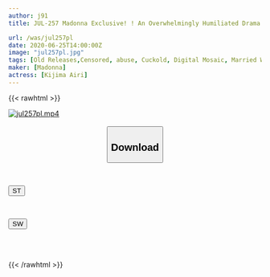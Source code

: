 ```yaml
---
author: j91
title: JUL-257 Madonna Exclusive! ! An Overwhelmingly Humiliated Drama! ! Father-in-law NTR During My Business Trip... This Was The Shocking Image Of The Entire Story Being Paid By My Father-in-law Who Hates My Wife. Airi Kijima

url: /was/jul257pl
date: 2020-06-25T14:00:00Z
image: "jul257pl.jpg"
tags: [Old Releases,Censored, abuse, Cuckold, Digital Mosaic, Married Woman, Mature Woman, Slender, Solowork]
maker: [Madonna]
actress: [Kijima Airi]
---
```



{{< rawhtml >}}

<div class="video" data-videoid="ZqJpRAO0ZWtKQ6">
    <a href="javascript:;">
        <img src="/was/jul257pl/jul257pl.jpg" width="WIDTH" height="HEIGHT" alt="jul257pl.mp4" loading="lazy">
    </a>
</div>

<script type="text/javascript" src="https://j91.asia/asset/on-demand-st.js"></script>

<br>
  <link rel="stylesheet" href="https://j91.asia/asset/bs5.css">
  
  <center>
  <button class="btn btn-primary" type="button" data-bs-toggle="collapse" data-bs-target=".multi-collapse" aria-expanded="false" aria-controls="multiCollapseExample1 multiCollapseExample2"><h2>Download</h2></button></center>
</p>
<div class="row">
  <div class="col">
    <div class="collapse multi-collapse" id="multiCollapseExample1">
      <div class="card card-body">
	      	      <br>
<div class="buttons">  
<p><a href="https://streamtape.to/v/ZqJpRAO0ZWtKQ6" target="_blank"><button class="btn-hover color-3"><i class="fa fa-download"></i> ST</button></a></p></div>
    </div>
  </div>
</div>
  <div class="col">
    <div class="collapse multi-collapse" id="multiCollapseExample2">
      <div class="card card-body">
	      <br>
<div class="buttons">
<p><a href="https://flaswish.com/cif09938ai58" target="_blank"><button class="btn-hover color-2"><i class="fa fa-download"></i> SW</button></a></p></div>
<br><br>
      </div>
    </div>
  </div>
</div>

{{< /rawhtml >}}